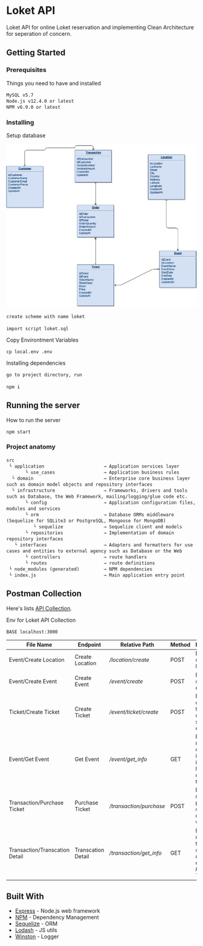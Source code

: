 # Loket API

Loket API for online Loket reservation and implementing Clean Architecture for seperation of concern.

## Getting Started

### Prerequisites

Things you need to have and installed

```
MySQL v5.7
Node.js v12.4.0 or latest
NPM	v6.9.0 or latest
```

### Installing

Setup database

![alt text](https://github.com/kadekchrisna/loket/blob/master/assets/loket.jpg?raw=true)

```
create scheme with name loket

import script loket.sql
```

Copy Environtment Variables

```
cp local.env .env
```

Installing dependencies

```
go to project directory, run

npm i
```

## Running the server

How to run the server

```
npm start
```

### Project anatomy

```
src
 └ application                      → Application services layer
       └ use_cases                  → Application business rules
  └ domain                          → Enterprise core business layer such as domain model objects and repository interfaces
  └ infrastructure                  → Frameworks, drivers and tools such as Database, the Web Framework, mailing/logging/glue code etc.
       └ config                     → Application configuration files, modules and services
       └ orm                        → Database ORMs middleware (Sequelize for SQLite3 or PostgreSQL, Mongoose for MongoDB)
          └ sequelize               → Sequelize client and models
       └ repositories               → Implementation of domain repository interfaces
   └ interfaces                     → Adapters and formatters for use cases and entities to external agency such as Database or the Web
       └ controllers                → route handlers
       └ routes                     → route definitions
 └ node_modules (generated)         → NPM dependencies
 └ index.js                         → Main application entry point
```

## Postman Collection

Here's lists [API Collection](https://www.getpostman.com/collections/c615eaf10fe47d9f2235).

Env for Loket API Collection

```
BASE localhost:3000
```

| File Name                      | Endpoint           | Relative Path           | Method | Description                                                                     |
| ------------------------------ | ------------------ | ----------------------- | ------ | ------------------------------------------------------------------------------- |
| Event/Create Location          | Create Location    | _/location/create_      | POST   | Endpoint to create new location                                                 |
| Event/Create Event             | Create Event       | _/event/create_         | POST   | Endpoint to create new event                                                    |
| Ticket/Create Ticket           | Create Ticket      | _/event/ticket/create_  | POST   | Endpoint to create new ticket type on one specific event                        |
| Event/Get Event                | Get Event          | _/event/get_info_       | GET    | Endpoint to retrieve event information, including location data and ticket data |
| Transaction/Purchase Ticket    | Purchase Ticket    | _/transaction/purchase_ | POST   | Endpoint to make a new purchase, customer data is sent via this API             |
| Transaction/Transcation Detail | Transcation Detail | _/transaction/get_info_ | GET    | Endpoint to retrieve transaction created using endpoint _Purchase Ticket_       |

## Built With

- [Express](https://expressjs.com/) - Node.js web framework
- [NPM](https://www.npmjs.com/) - Dependency Management
- [Sequelize](https://sequelize.org/master/index.html) - ORM
- [Lodash](https://lodash.com/) - JS utils
- [Winston](https://www.npmjs.com/package/winston) - Logger
